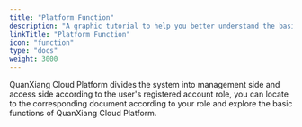 ```yaml
---
title: "Platform Function"
description: "A graphic tutorial to help you better understand the basic functions of the QuanXiang Cloud Platform"
linkTitle: "Platform Function"
icon: "function"
type: "docs"
weight: 3000
---
```


QuanXiang Cloud Platform divides the system into management side and access side according to the user's registered account role, you can locate to the corresponding document according to your role and explore the basic functions of QuanXiang Cloud Platform.

